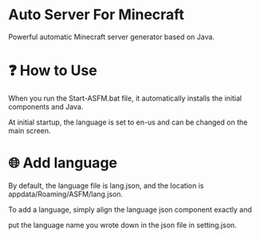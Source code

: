 # Auto Server For Minecraft
Powerful automatic Minecraft server generator based on Java.


# ❓ How to Use 
When you run the Start-ASFM.bat file,
it automatically installs the initial components and Java.

At initial startup, the language is set to en-us and can be changed on the main screen.

# 🌐 Add language
By default, the language file is lang.json,
and the location is appdata/Roaming/ASFM/lang.json.

To add a language, simply align the language json component exactly and

put the language name you wrote down in the json file in setting.json.
